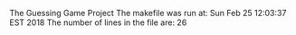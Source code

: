 The Guessing Game Project
The makefile was run at: Sun Feb 25 12:03:37 EST 2018
The number of lines in the file are:      26
